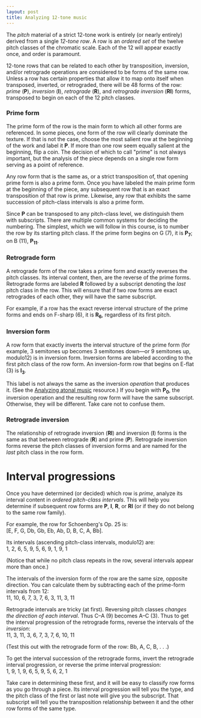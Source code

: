 ```yaml
---
layout: post
title: Analyzing 12-tone music
---
```


The *pitch* material of a strict 12-tone work is entirely (or nearly entirely) derived from a single *12-tone row*. A row is an *ordered set* of the twelve pitch classes of the chromatic scale. Each of the 12 will appear exactly once, and order is paramount.

12-tone rows that can be related to each other by transposition, inversion, and/or retrograde operations are considered to be forms of the same row. Unless a row has certain properties that allow it to map onto itself when transposed, inverted, or retrograded, there will be 48 forms of the row: *prime* (**P**), *inversion* (**I**), *retrograde* (**R**), and *retrograde inversion* (**RI**) forms, transposed to begin on each of the 12 pitch classes.

### Prime form ###

The prime form of the row is the main form to which all other forms are referenced. In some pieces, one form of the row will clearly dominate the texture. If that is not the case, choose the most salient row at the beginning of the work and label it **P**. If more than one row seem equally salient at the beginning, flip a coin. The decision of which to call "prime" is not always important, but the analysis of the piece depends on a single row form serving as a point of reference.

Any row form that is the same as, or a strict transposition of, that opening prime form is also a prime form. Once you have labeled the main prime form at the beginning of the piece, any subsequent row that is an exact transposition of that row is prime. Likewise, any row that exhibits the same succession of pitch-class intervals is also a prime form.

Since **P** can be transposed to any pitch-class level, we distinguish them with subscripts. There are multiple common systems for deciding the numbering. The simplest, which we will follow in this course, is to number the row by its starting pitch class. If the prime form begins on G (7), it is **P<sub>7</sub>**; on B (11), **P<sub>11</sub>**.

### Retrograde form ###

A retrograde form of the row takes a prime form and exactly reverses the pitch classes. Its interval content, then, are the reverse of the prime forms. Retrograde forms are labeled **R** followed by a subscript denoting the *last* pitch class in the row. This will ensure that if two row forms are exact retrogrades of each other, they will have the same subscript.

For example, if a row has the exact reverse interval structure of the prime forms and ends on F-sharp (6), it is **R<sub>6</sub>**, regardless of its first pitch.

### Inversion form ###

A row form that exactly inverts the interval structure of the prime form (for example, 3 semitones up becomes 3 semitones down—or 9 semitones up, modulo12) is in inversion form. Inversion forms are labeled according to the first pitch class of the row form. An inversion-form row that begins on E-flat (3) is **I<sub>3</sub>**.

This label is not always the same as the inversion *operation* that produces it. (See the [Analyzing atonal music][atonal] resource.) If you begin with **P<sub>0</sub>**, the inversion operation and the resulting row form will have the same subscript. Otherwise, they will be different. Take care not to confuse them.

### Retrograde inversion ###

The relationship of retrograde inversion (**RI**) and inversion (**I**) forms is the same as that between retrograde (**R**) and prime (**P**). Retrograde inversion forms reverse the pitch classes of inversion forms and are named for the *last* pitch class in the row form.

# Interval progressions #

Once you have determined (or decided) which row is *prime*, analyze its interval content in *ordered pitch-class intervals*. This will help you determine if subsequent row forms are **P**, **I**, **R**, or **RI** (or if they do not belong to the same row family).

For example, the row for Schoenberg's Op. 25 is:  
[E, F, G, Db, Gb, Eb, Ab, D, B, C, A, Bb].

Its intervals (ascending pitch-class intervals, modulo12) are:  
1, 2, 6, 5, 9, 5, 6, 9, 1, 9, 1

(Notice that while no pitch class repeats in the row, several intervals appear more than once.)

The intervals of the inversion form of the row are the same size, opposite direction. You can calculate them by subtracting each of the prime-form intervals from 12:  
11, 10, 6, 7, 3, 7, 6, 3, 11, 3, 11

Retrograde intervals are tricky (at first). Reversing pitch classes *changes the direction of each interval*. Thus C–A (9) becomes A–C (3). Thus to get the interval progression of the retrograde forms, reverse the intervals of the *inversion*:  
11, 3, 11, 3, 6, 7, 3, 7, 6, 10, 11

(Test this out with the retrograde form of the row: Bb, A, C, B, . . .)

To get the interval succession of the retrograde forms, invert the retrograde interval progression, or reverse the prime interval progression:  
1, 9, 1, 9, 6, 5, 9, 5, 6, 2, 1

Take care in determining these first, and it will be easy to classify row forms as you go through a piece. Its interval progression will tell you the type, and the pitch class of the first or last note will give you the subscript. That subscript will tell you the transposition relationship between it and the other row forms of the same type.


[atonal]: atonal.html